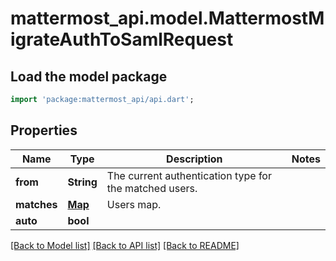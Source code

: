 # mattermost_api.model.MattermostMigrateAuthToSamlRequest

## Load the model package
```dart
import 'package:mattermost_api/api.dart';
```

## Properties
Name | Type | Description | Notes
------------ | ------------- | ------------- | -------------
**from** | **String** | The current authentication type for the matched users. | 
**matches** | [**Map**](.md) | Users map. | 
**auto** | **bool** |  | 

[[Back to Model list]](../GENERATED_README.md#documentation-for-models) [[Back to API list]](../GENERATED_README.md#documentation-for-api-endpoints) [[Back to README]](../GENERATED_README.md)


